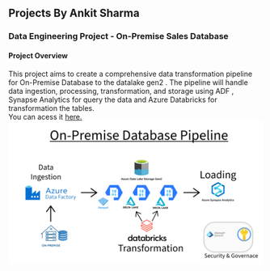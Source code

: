 ## Projects By Ankit Sharma

### Data Engineering Project - On-Premise Sales Database

#### Project Overview
This project aims to create a comprehensive data transformation pipeline for On-Premise Database to the datalake gen2 . The pipeline will handle data ingestion, processing, transformation, and storage using ADF , Synapse Analytics for query the data and Azure Databricks for transformation the tables. \
You can acess it [here.](https://github.com/As2909/Projects/blob/main/Data%20Engineering%20Project%20-%20Sales%20Database%20/README.md)
![pipline_image](https://github.com/As2909/Projects/blob/main/Data%20Engineering%20Project%20-%20Sales%20Database%20/Files/Pipeline_image.png)
